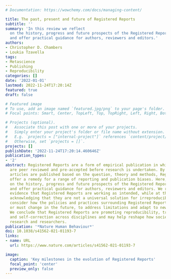 ```yaml
---
# Documentation: https://wowchemy.com/docs/managing-content/

title: The past, present and future of Registered Reports
subtitle: ''
summary: 'In this review we reflect
  on the history, progress and future prospects of the Registered Reports initiative
  and offer practical guidance for authors, reviewers and editors.'
authors:
- Christopher D. Chambers
- Loukia Tzavella
tags:
- Metascience
- Publishing
- Reproducibility
categories: []
date: '2022-01-01'
lastmod: 2022-11-24T17:20:14Z
featured: true
draft: false

# Featured image
# To use, add an image named `featured.jpg/png` to your page's folder.
# Focal points: Smart, Center, TopLeft, Top, TopRight, Left, Right, BottomLeft, Bottom, BottomRight.

# Projects (optional).
#   Associate this post with one or more of your projects.
#   Simply enter your project's folder or file name without extension.
#   E.g. `projects = ["internal-project"]` references `content/project/deep-learning/index.md`.
#   Otherwise, set `projects = []`.
projects: []
publishDate: '2022-11-24T17:20:14.460646Z'
publication_types:
- '2'
abstract: Registered Reports are a form of empirical publication in which study proposals
  are peer reviewed and pre-accepted before research is undertaken. By deciding which
  articles are published based on the question, theory and methods, Registered Reports
  offer a remedy for a range of reporting and publication biases. Here, we reflect
  on the history, progress and future prospects of the Registered Reports initiative
  and offer practical guidance for authors, reviewers and editors. We review early
  evidence that Registered Reports are working as intended, while at the same time
  acknowledging that they are not a universal solution for irreproducibility. We also
  consider how the policies and practices surrounding Registered Reports are changing,
  or must change in the future, to address limitations and adapt to new challenges.
  We conclude that Registered Reports are promoting reproducibility, transparency
  and self-correction across disciplines and may help reshape how society evaluates
  research and researchers.
publication: '*Nature Human Behaviour*'
doi: 10.1038/s41562-021-01193-7
links:
- name: URL
  url: https://www.nature.com/articles/s41562-021-01193-7

image:
  caption: 'Key milestones in the evolution of Registered Reports'
  focal_point: 'center'
  preview_only: false
---
```

